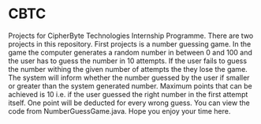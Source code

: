 # CBTC
Projects for CipherByte Technologies Internship Programme.
There are two projects in this repository.
First projects is a number guessing game. In the game the computer generates a random number in between 0 and 100 and the user has to guess the number in 10 attempts. If the user fails to guess the number withing the given number of attempts the they lose the game. The system will inform whether the number guessed by the user if smaller or greater than the system generated number. Maximum points that can be achieved is 10 i.e. if the user guessed the right number in the first attempt itself. One point will be deducted for every wrong guess.
You can view the code from NumberGuessGame.java.
Hope you enjoy your time here.
